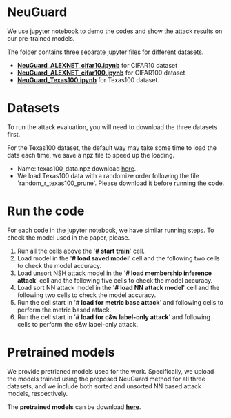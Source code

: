 # NeuGuard

We use jupyter notebook to demo the codes and show the attack results on our pre-trained models.

The folder contains three separate jupyter files for different datasets.

- **[NeuGuard_ALEXNET_cifar10.ipynb](./NeuGuard_ALEXNET_cifar10.ipynb)** for CIFAR10 dataset
- **[NeuGuard_ALEXNET_cifar100.ipynb](./NeuGuard_ALEXNET_cifar100.ipynb)** for CIFAR100 dataset
- **[NeuGuard_Texas100.ipynb](./NeuGuard_Texas100.ipynb)** for Texas100 dataset.


# Datasets
To run the attack evaluation, you will need to download the three datasets first.

For the Texas100 dataset, the default way may take some time to load the data each time, we save a npz file to speed up the loading. 
- Name: texas100_data.npz download [here](https://drive.google.com/file/d/1G9-oWyLqiSTDuB2ku6xYY7MVWOur6OOA/view?usp=sharing).
- We load Texas100 data with a randomize order following the file 'random_r_texas100_prune'. Please download it before running the code.



# Run the code

For each code in the jupyter notebook, we have similar running steps.
To check the model used in the paper, please.
1. Run all the cells above the '**# start train**' cell.
2. Load model in the '**# load saved model**' cell and the following two cells to check the model accuracy.
3. Load unsort NSH attack model in the '**# load membership inference attack**' cell and the following five cells to check the model accuracy.
4. Load sort NN attack model in the '**# load NN attack model**' cell and the following two cells to check the model accuracy.
5. Run the cell start in '**# load for metric base attack**' and following cells to perform the metric based attack.
6. Run the cell start in '**# load for c&w label-only attack**' and following cells to perform the c&w label-only attack.

# Pretrained models 

We provide pretrianed models used for the work. Specifically, we upload the models trained using the proposed NeuGuard method for all three datasets, and we include both sorted and unsorted NN based attack models, respectively.

The **pretrained models** can be download **[here](https://drive.google.com/drive/folders/1qjPOpicHpCoKcdmL2Iko5f7P6ho5MrIq?usp=sharing)**.


